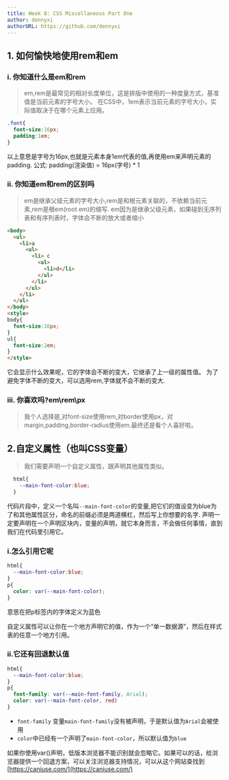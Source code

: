 ```yaml
---
title: Week 8: CSS Miscellaneous Part One
author: dennyxi
authorURL: https://github.com/dennyxi
---
```



## 1. 如何愉快地使用rem和em

### i. 你知道什么是em和rem




<!--truncate-->

>em,rem是最常见的相对长度单位，这是排版中使用的一种度量方式，基准值是当前元素的字号大小。 在CSS中，1em表示当前元素的字号大小，实际值取决于在哪个元素上应用。
```css
.font{
  font-size:16px;
  padding:1em;
}
```
以上意思是字号为16px,也就是元素本身1em代表的值,再使用em来声明元素的padding.
公式: padding(渲染值) = 16px(字号) * 1

### ii. 你知道em和rem的区别吗
>em是继承父级元素的字号大小,rem是和根元素关联的，不依赖当前元素,rem是根em(root em)的缩写.
em因为是继承父级元素，如果碰到无序列表和有序列表时，字体会不断的放大或者缩小
```html
<body>
  <ul>
    <li>a
      <ul>
        <li> c
          <ul>
            <li>d</li>
          </ul>
        </li>
      </ul>
    </li>
  </ul>
</body>
<style>
body{
  font-size:16px;
}
ul{
  font-size:2em;
}
</style>
```
它会显示什么效果呢，它的字体会不断的变大，它继承了上一级的属性值。
为了避免字体不断的变大，可以选用rem,字体就不会不断的变大.

### iii. 你喜欢吗?em\rem\px
>我个人选择是,对font-size使用rem,对border使用px，对margin,padding,border-radius使用em.最终还是看个人喜好啦。

## 2.自定义属性（也叫CSS变量）
>我们需要声明一个自定义属性，跟声明其他属性类似。
```css
  html{
    --main-font-color:blue;
  }
```
代码片段中，定义一个名叫`--main-font-color`的变量,把它们的值设变为blue为了和其他属性区分，命名的前缀必须是两道横杠，然后写上你想要的名字.
声明一定要声明在一个声明区块内，变量的声明，就它本身而言，不会做任何事情，直到我们在代码里引用它。

### i.怎么引用它呢
```css
html{
  --main-font-color:blue;
}
p{
  color: var(--main-font-color);
}
```
意思在把p标签内的字体定义为蓝色

自定义属性可以让你在一个地方声明它的值，作为一个“单一数据源”，然后在样式表的任意一个地方引用。
### ii.它还有回退默认值
```css
html{
  --main-font-color:blue;
}
p{
  font-family: var(--main-font-family, Arial);
  color: var(--main-font-color, red)
}
```
* `font-family` 变量`main-font-family`没有被声明，于是默认值为`Arial`会被使用
* `color`中已经有一个声明了`main-font-color`，所以默认值为`blue`

如果你使用var()声明，低版本浏览器不能识别就会忽略它。如果可以的话，给浏览器提供一个回退方案，可以关注浏览器支持情况，可以从这个网站查找到[https://caniuse.com/](https://caniuse.com/)
